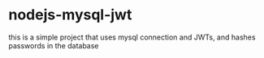# nodejs-mysql-jwt
this is a simple project that uses mysql connection and JWTs, and hashes passwords in the database
